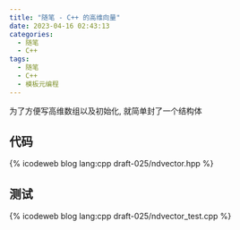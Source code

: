 ```yaml
---
title: "随笔 - C++ 的高维向量"
date: 2023-04-16 02:43:13
categories:
  - 随笔
  - C++
tags:
  - 随笔
  - C++
  - 模板元编程
---
```


为了方便写高维数组以及初始化, 就简单封了一个结构体

<!-- more -->

## 代码

{% icodeweb blog lang:cpp draft-025/ndvector.hpp %}

## 测试

{% icodeweb blog lang:cpp draft-025/ndvector_test.cpp %}
